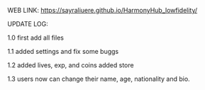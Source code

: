 WEB LINK: https://sayraliuere.github.io/HarmonyHub_lowfidelity/

UPDATE LOG:

1.0
first add all files

1.1
added settings and fix some buggs

1.2
added lives, exp, and coins
added store

1.3
users now can change their name, age, nationality and bio.
